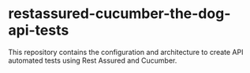 # restassured-cucumber-the-dog-api-tests
This repository contains the configuration and architecture to create API automated tests using Rest Assured and Cucumber.
